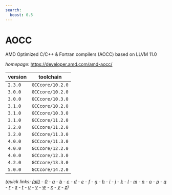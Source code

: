 ```yaml
---
search:
  boost: 0.5
---
```

# AOCC

AMD Optimized C/C++ & Fortran compilers (AOCC) based on LLVM 11.0

*homepage*: <https://developer.amd.com/amd-aocc/>

version | toolchain
--------|----------
``2.3.0`` | ``GCCcore/10.2.0``
``3.0.0`` | ``GCCcore/10.2.0``
``3.0.0`` | ``GCCcore/10.3.0``
``3.1.0`` | ``GCCcore/10.2.0``
``3.1.0`` | ``GCCcore/10.3.0``
``3.1.0`` | ``GCCcore/11.2.0``
``3.2.0`` | ``GCCcore/11.2.0``
``3.2.0`` | ``GCCcore/11.3.0``
``4.0.0`` | ``GCCcore/11.3.0``
``4.0.0`` | ``GCCcore/12.2.0``
``4.0.0`` | ``GCCcore/12.3.0``
``4.2.0`` | ``GCCcore/13.3.0``
``5.0.0`` | ``GCCcore/14.2.0``


*(quick links: [(all)](../index.md) - [0](../0/index.md) - [a](../a/index.md) - [b](../b/index.md) - [c](../c/index.md) - [d](../d/index.md) - [e](../e/index.md) - [f](../f/index.md) - [g](../g/index.md) - [h](../h/index.md) - [i](../i/index.md) - [j](../j/index.md) - [k](../k/index.md) - [l](../l/index.md) - [m](../m/index.md) - [n](../n/index.md) - [o](../o/index.md) - [p](../p/index.md) - [q](../q/index.md) - [r](../r/index.md) - [s](../s/index.md) - [t](../t/index.md) - [u](../u/index.md) - [v](../v/index.md) - [w](../w/index.md) - [x](../x/index.md) - [y](../y/index.md) - [z](../z/index.md))*

